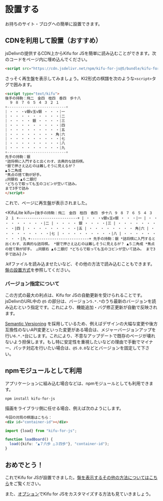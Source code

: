 # 設置する

お持ちのサイト・ブログへの簡単に設置できます。

## CDNを利用して設置（おすすめ）

jsDelivrの提供するCDN上からKifu for JSを簡単に読み込むことができます。次のコードをページ内に埋め込んでください。

```html
<script src="https://cdn.jsdelivr.net/npm/kifu-for-js@5/bundle/kifu-for-js.min.js" charset="utf-8"></script>
```


さっそく再生盤を表示してみましょう。KI2形式の棋譜を次のような`<script>`タグで囲みます。

```html
<script type="text/kifu">
後手の持駒：飛二　金四　桂四　香四　歩十八
  ９ ８ ７ ６ ５ ４ ３ ２ １
+---------------------------+
| ・ ・ ・v銀v玉v銀 ・ ・ ・|一
| ・ ・ ・ ・ ・ ・ ・ ・ ・|二
| ・ ・ ・ ・ 銀 ・ ・ ・ ・|三
| ・ ・ ・ ・ ・ ・ ・ ・ ・|四
| ・ ・ ・ ・ ・ ・ ・ ・ ・|五
| ・ ・ ・ ・ ・ ・ ・ ・ 角|六
| ・ ・ ・ ・ ・ ・ ・ ・ ・|七
| ・ ・ ・ ・ ・ ・ ・ ・ ・|八
| ・ ・ ・ ・ ・ ・ ・ ・ ・|九
+---------------------------+
先手の持駒：銀
*詰将棋に入門すると出くわす、古典的な詰将棋。
*銀で押さえ込むのは難しそうに見えるが？
▲５二角成
*焦点の捨て駒が好手。
△同銀右 ▲６二銀打
*どちらで取っても玉のコビンが空いて詰み。
まで3手で詰み
</script>
```

これで、ページに再生盤が表示されました。

<KifuLite kifu={`
後手の持駒：飛二　金四　桂四　香四　歩十八
  ９ ８ ７ ６ ５ ４ ３ ２ １
+---------------------------+
| ・ ・ ・v銀v玉v銀 ・ ・ ・|一
| ・ ・ ・ ・ ・ ・ ・ ・ ・|二
| ・ ・ ・ ・ 銀 ・ ・ ・ ・|三
| ・ ・ ・ ・ ・ ・ ・ ・ ・|四
| ・ ・ ・ ・ ・ ・ ・ ・ ・|五
| ・ ・ ・ ・ ・ ・ ・ ・ 角|六
| ・ ・ ・ ・ ・ ・ ・ ・ ・|七
| ・ ・ ・ ・ ・ ・ ・ ・ ・|八
| ・ ・ ・ ・ ・ ・ ・ ・ ・|九
+---------------------------+
先手の持駒：銀
*詰将棋に入門すると出くわす、古典的な詰将棋。
*銀で押さえ込むのは難しそうに見えるが？
▲５二角成
*焦点の捨て駒が好手。
△同銀右 ▲６二銀打
*どちらで取っても玉のコビンが空いて詰み。
まで3手で詰み
`} />

.kifファイルを読み込ませたいなど、その他の方法で読み込むこともできます。[盤の設置方式](./methods-of-installation)を参照してください。

### バージョン指定について

この方式の最大の利点は、Kifu for JSの自動更新を受けられることです。 jsDelivrのURL中の `@5` の部分は、バージョン`5.*.*`のうち最新のバージョンを読み込むという指定です。これにより、機能追加・バグ修正更新が自動で反映されます。

[Semantic Versioning](https://semver.org/) を採用しているため、例えばデザインの大幅な変更や後方互換性のないAPI変更といった変更がある場合は、メジャーバージョンアップを行い`6.*.*`台にします。これにより、不意なアップデートで既存のページが壊れないよう担保します。もし特に安定性を重視したいなどの理由で手動でマイナー、パッチ対応を行いたい場合は、`@5.0.0`などとバージョンを固定して下さい。

## npmモジュールとして利用

アプリケーションに組み込む場合などは、npmモジュールとしても利用できます。

```shell
npm install kifu-for-js
```

描画をライブラリ側に任せる場合、例えば次のようにします。

```html title="page.html"
今回の対局の棋譜はこちら：
<div id="container-id"></div>
```

```ts title="show-shogi.ts"
import {load} from "kifu-for-js";

function loadBoard() {
  load({kifu: "▲７六歩 △３四歩"}, "container-id");
}
```

## おめでとう！

これでKifu for JSが設置できました。[盤を表示するその他の方法についてはこちら](./methods-of-installation)をご覧ください。

また、[オプション](../options)でKifu for JSをカスタマイズする方法も見ていきましょう。
